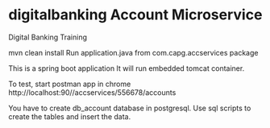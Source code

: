 # digitalbanking Account Microservice
Digital Banking Training

mvn clean install
Run application.java from com.capg.accservices package

This is a spring boot application
It will run embedded tomcat container.

To test, start postman app in chrome
http://localhost:90//accservices/556678/accounts

You have to create db_account database in postgresql.
Use sql scripts to create the tables and insert the data.

